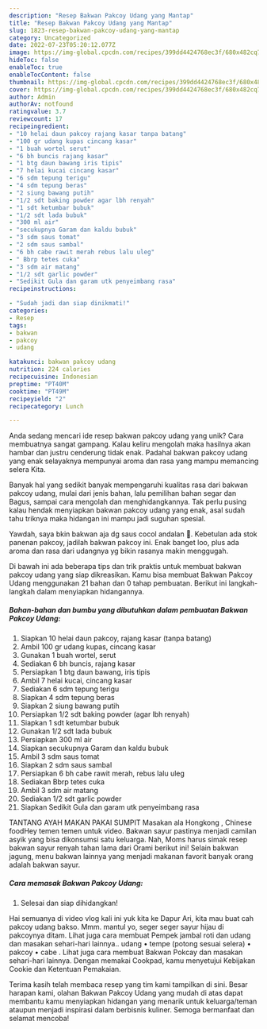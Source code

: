 ```yaml
---
description: "Resep Bakwan Pakcoy Udang yang Mantap"
title: "Resep Bakwan Pakcoy Udang yang Mantap"
slug: 1823-resep-bakwan-pakcoy-udang-yang-mantap
category: Uncategorized
date: 2022-07-23T05:20:12.077Z
image: https://img-global.cpcdn.com/recipes/399dd4424768ec3f/680x482cq70/bakwan-pakcoy-udang-foto-resep-utama.jpg
hideToc: false
enableToc: true
enableTocContent: false
thumbnail: https://img-global.cpcdn.com/recipes/399dd4424768ec3f/680x482cq70/bakwan-pakcoy-udang-foto-resep-utama.jpg
cover: https://img-global.cpcdn.com/recipes/399dd4424768ec3f/680x482cq70/bakwan-pakcoy-udang-foto-resep-utama.jpg
author: Admin
authorAv: notfound
ratingvalue: 3.7
reviewcount: 17
recipeingredient:
- "10 helai daun pakcoy rajang kasar tanpa batang"
- "100 gr udang kupas cincang kasar"
- "1 buah wortel serut"
- "6 bh buncis rajang kasar"
- "1 btg daun bawang iris tipis"
- "7 helai kucai cincang kasar"
- "6 sdm tepung terigu"
- "4 sdm tepung beras"
- "2 siung bawang putih"
- "1/2 sdt baking powder agar lbh renyah"
- "1 sdt ketumbar bubuk"
- "1/2 sdt lada bubuk"
- "300 ml air"
- "secukupnya Garam dan kaldu bubuk"
- "3 sdm saus tomat"
- "2 sdm saus sambal"
- "6 bh cabe rawit merah rebus lalu uleg"
- " Bbrp tetes cuka"
- "3 sdm air matang"
- "1/2 sdt garlic powder"
- "Sedikit Gula dan garam utk penyeimbang rasa"
recipeinstructions:

- "Sudah jadi dan siap dinikmati!"
categories:
- Resep
tags:
- bakwan
- pakcoy
- udang

katakunci: bakwan pakcoy udang 
nutrition: 224 calories
recipecuisine: Indonesian
preptime: "PT40M"
cooktime: "PT49M"
recipeyield: "2"
recipecategory: Lunch

---
```





Anda sedang mencari ide resep bakwan pakcoy udang yang unik? Cara membuatnya sangat gampang. Kalau keliru mengolah maka hasilnya akan hambar dan justru cenderung tidak enak. Padahal bakwan pakcoy udang yang enak selayaknya mempunyai aroma dan rasa yang mampu memancing selera Kita.





Banyak hal yang sedikit banyak mempengaruhi kualitas rasa dari bakwan pakcoy udang, mulai dari jenis bahan, lalu pemilihan bahan segar dan Bagus, sampai cara mengolah dan menghidangkannya. Tak perlu pusing kalau hendak menyiapkan bakwan pakcoy udang yang enak,      asal sudah tahu triknya maka hidangan ini mampu jadi suguhan spesial.














Yawdah, saya bkin bakwan aja dg saus cocol andalan 🤭. Kebetulan ada stok panenan pakcoy, jadilah bakwan pakcoy ini. Enak banget loo, plus ada aroma dan rasa dari udangnya yg bikin rasanya makin menggugah.






Di bawah ini ada beberapa tips dan trik praktis untuk membuat bakwan pakcoy udang yang siap dikreasikan. Kamu bisa membuat Bakwan Pakcoy Udang menggunakan 21 bahan dan 0 tahap pembuatan. Berikut ini langkah-langkah dalam menyiapkan hidangannya.

<!--inarticleads1-->

##### Bahan-bahan dan bumbu yang dibutuhkan dalam pembuatan Bakwan Pakcoy Udang:

1. Siapkan 10 helai daun pakcoy, rajang kasar (tanpa batang)
1. Ambil 100 gr udang kupas, cincang kasar
1. Gunakan 1 buah wortel, serut
1. Sediakan 6 bh buncis, rajang kasar
1. Persiapkan 1 btg daun bawang, iris tipis
1. Ambil 7 helai kucai, cincang kasar
1. Sediakan 6 sdm tepung terigu
1. Siapkan 4 sdm tepung beras
1. Siapkan 2 siung bawang putih
1. Persiapkan 1/2 sdt baking powder (agar lbh renyah)
1. Siapkan 1 sdt ketumbar bubuk
1. Gunakan 1/2 sdt lada bubuk
1. Persiapkan 300 ml air
1. Siapkan secukupnya Garam dan kaldu bubuk
1. Ambil 3 sdm saus tomat
1. Siapkan 2 sdm saus sambal
1. Persiapkan 6 bh cabe rawit merah, rebus lalu uleg
1. Sediakan  Bbrp tetes cuka
1. Ambil 3 sdm air matang
1. Sediakan 1/2 sdt garlic powder
1. Siapkan Sedikit Gula dan garam utk penyeimbang rasa


TANTANG AYAH MAKAN PAKAI SUMPIT Masakan ala Hongkong , Chinese foodHey temen temen untuk video. Bakwan sayur pastinya menjadi camilan asyik yang bisa dikonsumsi satu keluarga. Nah, Moms harus simak resep bakwan sayur renyah tahan lama dari Orami berikut ini! Selain bakwan jagung, menu bakwan lainnya yang menjadi makanan favorit banyak orang adalah bakwan sayur. 

<!--inarticleads2-->

##### Cara memasak Bakwan Pakcoy Udang:


1. Selesai dan siap dihidangkan!

Hai semuanya di video vlog kali ini yuk kita ke Dapur Ari, kita mau buat cah pakcoy udang bakso. Mmm. mantul yo, seger seger sayur hijau di pakcoynya ditam. Lihat juga cara membuat Pempek jambal roti dan udang dan masakan sehari-hari lainnya.. udang • tempe (potong sesuai selera) • pakcoy • cabe . Lihat juga cara membuat Bakwan Pokcay dan masakan sehari-hari lainnya. Dengan memakai Cookpad, kamu menyetujui Kebijakan Cookie dan Ketentuan Pemakaian. 

Terima kasih telah membaca resep yang tim kami tampilkan di sini. Besar harapan kami, olahan Bakwan Pakcoy Udang yang mudah di atas dapat membantu kamu menyiapkan hidangan yang menarik untuk keluarga/teman ataupun menjadi inspirasi dalam berbisnis kuliner. Semoga bermanfaat dan selamat mencoba!
